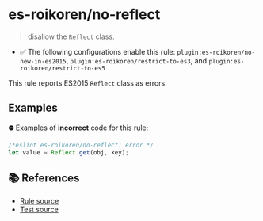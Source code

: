 # es-roikoren/no-reflect
> disallow the `Reflect` class.

- ✅ The following configurations enable this rule: `plugin:es-roikoren/no-new-in-es2015`, `plugin:es-roikoren/restrict-to-es3`, and `plugin:es-roikoren/restrict-to-es5`

This rule reports ES2015 `Reflect` class as errors.

## Examples

⛔ Examples of **incorrect** code for this rule:

```js
/*eslint es-roikoren/no-reflect: error */
let value = Reflect.get(obj, key);
```

## 📚 References

- [Rule source](https://github.com/roikoren755/eslint-plugin-es/blob/v2.0.4/src/rules/no-reflect.ts)
- [Test source](https://github.com/roikoren755/eslint-plugin-es/blob/v2.0.4/tests/src/rules/no-reflect.ts)
